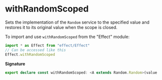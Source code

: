 # withRandomScoped

Sets the implementation of the `Random` service to the specified value and
restores it to its original value when the scope is closed.

To import and use `withRandomScoped` from the "Effect" module:

```ts
import * as Effect from "effect/Effect"
// Can be accessed like this
Effect.withRandomScoped
```

**Signature**

```ts
export declare const withRandomScoped: <A extends Random.Random>(value: A) => Effect<void, never, Scope.Scope>
```
